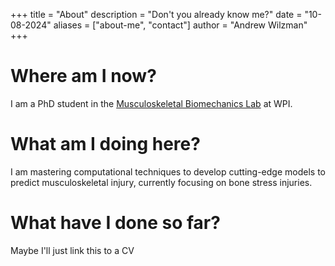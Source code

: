 +++
title = "About"
description = "Don't you already know me?"
date = "10-08-2024"
aliases = ["about-me", "contact"]
author = "Andrew Wilzman"
+++

# Where am I now?

I am a PhD student in the [Musculoskeletal Biomechanics Lab](https://wp.wpi.edu/mbl/) at WPI.

# What am I doing here?

I am mastering computational techniques to develop cutting-edge models to predict musculoskeletal injury, currently focusing on bone stress injuries.

# What have I done so far?

Maybe I'll just link this to a CV
